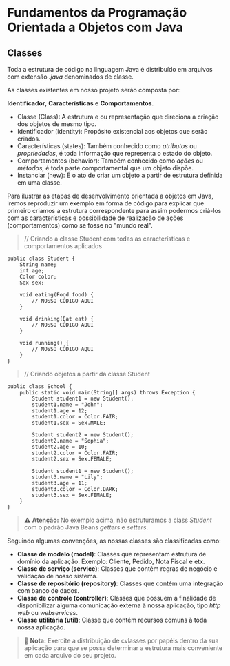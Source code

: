 # Fundamentos da Programação Orientada a Objetos com Java

## Classes

Toda a estrutura de código na linguagem Java é distribuído em arquivos com extensão *.java* denominados de classe.

As classes existentes em nosso projeto serão composta por:

**Identificador**, **Características** e **Comportamentos**.

- Classe (Class): A estrutura e ou representação que direciona a criação dos objetos de mesmo tipo.
- Identificador (identity): Propósito existencial aos objetos que serão criados.
- Características (states): Também conhecido como *atributos* ou *propriedades*, é toda informação que representa o estado do objeto.
- Comportamentos (behavior): Também conhecido como *ações* ou *métodos*, é toda parte comportamental que um objeto dispõe.
- Instanciar (new): É o ato de criar um objeto a partir de estrutura definida em uma classe.

Para ilustrar as etapas de desenvolvimento orientada a objetos em Java, iremos reproduzir um exemplo em forma de código para explicar que primeiro criamos a estrutura correspondente para assim podermos criá-los com as características e possibilidade de realização de ações (comportamentos) como se fosse no "mundo real".

> // Criando a classe Student com todas as características e comportamentos aplicados

    public class Student {
        String name;
        int age;
        Color color;
        Sex sex;

        void eating(Food food) {
            // NOSSO CÓDIGO AQUI
        }

        void drinking(Eat eat) {
            // NOSSO CÓDIGO AQUI
        }

        void running() {
            // NOSSO CÓDIGO AQUI
        }
    }

> // Criando objetos a partir da classe Student

    public class School {
        public static void main(String[] args) throws Exception {
            Student student1 = new Student();
            student1.name = "John";
            student1.age = 12;
            student1.color = Color.FAIR;
            student1.sex = Sex.MALE;

            Student student2 = new Student();
            student2.name = "Sophia";
            student2.age = 10;
            student2.color = Color.FAIR;
            student2.sex = Sex.FEMALE;

            Student student1 = new Student();
            student3.name = "Lily";
            student3.age = 11;
            student3.color = Color.DARK;
            student3.sex = Sex.FEMALE;
        }
    }

> :warning: **Atenção:** No exemplo acima, não estruturamos a class *Student* com o padrão Java Beans *getters* e *setters*.

Seguindo algumas convenções, as nossas classes são classificadas como:

- **Classe de modelo (model)**: Classes que representam estrutura de domínio da aplicação. Exemplo: Cliente, Pedido, Nota Fiscal e etx.
- **Classe de serviço (service)**: Classes que contêm regras de negócio e validação de nosso sistema.
- **Classe de repositório (repository)**: Classes que contém uma integração com banco de dados.
- **Classe de controle (controller)**: Classes que possuem a finalidade de disponibilizar alguma comunicação externa à nossa aplicação, tipo *http web* ou *webservices*.
- **Classe utilitária (util)**: Classe que contém recursos comuns à toda nossa aplicação.

> :memo: **Nota:** Exercite a distribuição de cvlasses por papéis dentro da sua aplicação para que se possa determinar a estrutura mais conveniente em cada arquivo do seu projeto.
